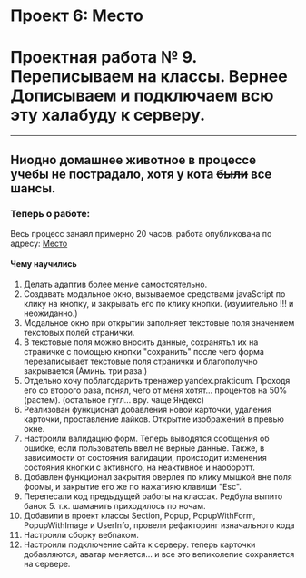 
# Проект 6: Место

# Проектная работа № 9. Переписываем на классы. Вернее Дописываем и  подключаем всю эту халабуду к серверу.
-------------------------------------------------------------------------
## Ниодно домашнее животное в процессе учебы не пострадало, хотя у кота ~~были~~ все шансы.

### Теперь о работе:

Весь процесс занаял примерно 20 часов. работа опубликована по адресу: [Место](https://vladimirzudenkov.github.io/mesto/index.html  "Авторство Владимир Зуденков")

#### Чему научились
1. Делать адаптив более мение самостоятельно.
2. Создавать модальное окно, вызываемое средствами javaScript по клику на кнопку, и закрывать его по клику кнопки.  (изумительно !!!  и неожиданно.)
3. Модальное окно при открытии заполняет текстовые поля значением текстовых полей странички.
4. В текстовые поля можно вносить данные, сохранятьл их на страничке с помощью кнопки "сохранить"  после чего форма перезаписывает  текстовые поля странички и благополучно закрывается (Аминь. три раза.)
3. Отдельно хочу поблагодарить тренажер yandex.prakticum. Проходя его со второго раза, понял, чего от меня хотят... процентов на 50%(растем). (остальное гугл... вру. чаще Яндекс)
4. Реализован функционал добавления новой карточки, удаления карточки, проставление лайков. Открытие изображений в превью окне. 
6. Настроили валидацию форм. Теперь выводятся сообщения об ошибке, если пользователь ввел не верные данные. Также, в зависимости от состояния валидации, происходит изменения состояния кнопки с активного, на неактивное и наоборотт.
7. Добавлен функционал закрытия оверлея  по клику мышкой вне поля формы, и закрытие его же по нажатияю клавиши "Esc".
8. Перепесали код предыдущей работы на классах. Редбула выпито банок 5. т.к. шаманить приходилось по ночам.
9. Добавили в проект классы Section, Popup, PopupWithForm, PopupWithImage и UserInfo, провели рефакторинг изначального кода
10. Настроили сборку вебпаком.
11. Настроили подключение сайта к серверу. теперь  карточки добавляются, аватар меняется... и все это великолепие сохраняется на сервере.

